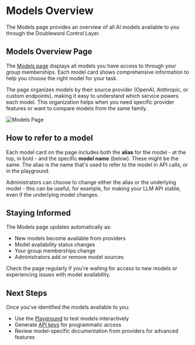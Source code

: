 # Models Overview

The Models page provides an overview of all AI models available to you through
the Doubleword Control Layer.

## Models Overview Page

The <a href="/models" target="_top">Models page</a> displays all models you have access to through your
group memberships. Each model card shows comprehensive information to help you
choose the right model for your task.

The page organizes models by their source provider (OpenAI, Anthropic, or
custom endpoints), making it easy to understand which service powers each
model. This organization helps when you need specific provider features or want
to compare models from the same family.

![Models Page](/img/models.png)

## How to refer to a model

Each model card on the page includes both the **alias** for the model - at the
top, in bold - and the specific **model name** (below). These might be the
same. The alias is the name that's used to refer to the model in API calls, or
in the playground.

Administrators can choose to change either the alias or the underlying
model - this can be useful, for example, for making your LLM API stable, even
if the underlying model changes.

## Staying Informed

The Models page updates automatically as:

- New models become available from providers
- Model availability status changes
- Your group memberships change
- Administrators add or remove model sources

Check the page regularly if you're waiting for access to new models or
experiencing issues with model availability.

## Next Steps

Once you've identified the models available to you:

- Use the [Playground](playground) to test models interactively
- Generate [API keys](api-integration) for programmatic access
- Review model-specific documentation from providers for advanced features
